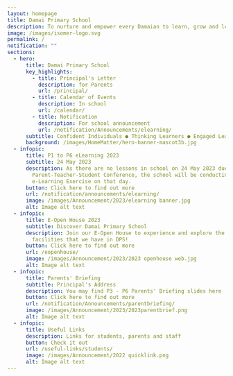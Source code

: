 ```yaml
---
layout: homepage
title: Damai Primary School
description: To nurture and empower every Damaian to learn, grow and lead.
image: /images/isomer-logo.svg
permalink: /
notification: ""
sections:
  - hero:
      title: Damai Primary School
      key_highlights:
        - title: Principal's Letter
          description: for Parents
          url: /principal/
        - title: Calendar of Events
          description: In school
          url: /calendar/
        - title: Notification
          description: For school announcement
          url: /notification/Announcements/elearning/
      subtitle: Confident Individuals ● Thinking Learners ● Engaged Leaders
      background: /images/HomeMatter/hero-banner-mascot3b.jpg
  - infopic:
      title: P1 to P6 eLearning 2023
      subtitle: 24 May 2023
      description: As there are no lessons in school on 24 May 2023 due to
        Parent-Teacher-Student Conference, the school will be conducting an
        e-Learning Exercise on that day.
      button: Click here to find out more
      url: /notification/announcements/elearning/
      image: /images/Announcement/2023/elearning banner.jpg
      alt: Image alt text
  - infopic:
      title: E-Open House 2023
      subtitle: Discover Damai Primary School
      description: Join our E-Open House to experience and explore the programmes and
        facilities that we have in DPS!
      button: Click here to find out more
      url: /eopenhouse/
      image: /images/Announcement/2023/2023 openhouse web.jpg
      alt: Image alt text
  - infopic:
      title: Parents' Briefing
      subtitle: Principal's Address
      description: You may find P3 - P6 Parents' Briefing slides here
      button: Click here to find out more
      url: /notification/Announcements/parentbriefing/
      image: /images/Announcement/2023/2023parentbrief.png
      alt: Image alt text
  - infopic:
      title: Useful Links
      description: Links for students, parents and staff
      button: Check it out
      url: /useful-links/students/
      image: /images/Announcement/2022 quicklink.png
      alt: Image alt text
---
```

